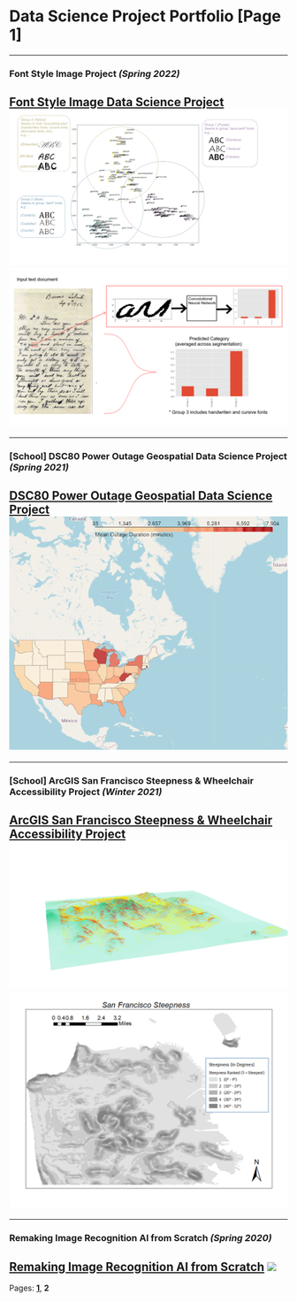 # Data Science Project Portfolio [Page 1]


---
### Font Style Image Project *(Spring 2022)*
[Font Style Image Data Science Project](typography.md)
<img src="images/fonts.png?raw=true"/>
<img src="images/convfont.png?raw=true"/>
---

---
### [School] DSC80 Power Outage Geospatial Data Science Project *(Spring 2021)*
[DSC80 Power Outage Geospatial Data Science Project](dsc80.md)
<img src="images/images_dsc80/mean_outage_duration_folium.png?raw=true"/>
---

---
### [School] ArcGIS San Francisco Steepness & Wheelchair Accessibility Project *(Winter 2021)*
[ArcGIS San Francisco Steepness & Wheelchair Accessibility Project](usp4.md)
<img src="images/images_usp/sf3Dstreethill.png?raw=true"/>
<img src="images/images_usp/base_map.png?raw=true"/>
---

---
### Remaking Image Recognition AI from Scratch *(Spring 2020)*
[Remaking Image Recognition AI from Scratch](homemadetf.md)
<img src="images/images_HomemadeTF/bootlegCNN_demo_gif.gif"/>
---



Pages: [**1**](index.md),   **2**
